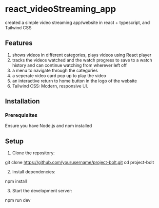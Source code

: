 # react_videoStreaming_app

created a simple video streaming app/website in react + typescript, and Tailwind CSS

## Features
1) shows videos in different categories, plays videos using React player
2) tracks the videos watched and the watch progress to save to a watch history and can continue watching from wherever left off
3) a menu to navigate through the categories
4) a seperate video card pop up to play the video
5) an interactive return to home button in the logo of the website
6) Tailwind CSS: Modern, responsive UI.

## Installation

### Prerequisites

Ensure you have Node.js and npm installed

## Setup

1) Clone the repository:

git clone https://github.com/yourusername/project-bolt.git
cd project-bolt

2) Install dependencies:

npm install   

3) Start the development server:

npm run dev   
